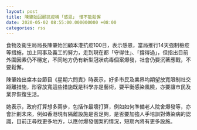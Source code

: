 ```yaml
---
layout: post
title: 陳肇始回顧抗疫稱「感恩」　惟不能鬆懈
date: 2020-05-02 08:55:00.000000000 +08:00
categories: rss
---
```


食物及衞生局局長陳肇始回顧本港抗疫100日，表示感恩，當局推行14天強制檢疫等措施，加上同事及義工的努力，走到現在都「守得住」、「撐得過」，但指出目前外圍因素仍不穩定，不同地方仍有新型冠狀病毒個案爆發，社會仍要沉著應戰，不要鬆懈。

陳肇始出席本台節目《星期六問責》時表示，好多市民及業界均期望放寬限制社交距離措施，形容放寬這些措施既是科學亦是藝術，要平衡感染風險，亦要讓市民及業界恢復生活。

她表示，政府打算想多兩步，包括作最壞打算，例如如何準備老人院舍爆發等，亦會計劃未來，例如香港現有隔離設施是否足夠，是否要加強人手培訓對傳染病的認識，目前正尋找更多地方，以應付爆發個案的情況，短期內將有更多設施。
